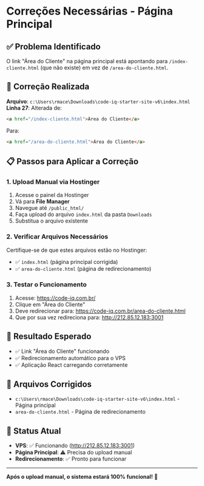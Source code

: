 # Correções Necessárias - Página Principal

## ✅ Problema Identificado
O link "Área do Cliente" na página principal está apontando para `/index-cliente.html` (que não existe) em vez de `/area-do-cliente.html`.

## 🔧 Correção Realizada
**Arquivo**: `c:\Users\rmace\Downloads\code-iq-starter-site-v6\index.html`
**Linha 27**: Alterada de:
```html
<a href="/index-cliente.html">Área do Cliente</a>
```
Para:
```html
<a href="/area-do-cliente.html">Área do Cliente</a>
```

## 📋 Passos para Aplicar a Correção

### 1. Upload Manual via Hostinger
1. Acesse o painel da Hostinger
2. Vá para **File Manager**
3. Navegue até `/public_html/`
4. Faça upload do arquivo `index.html` da pasta `Downloads`
5. Substitua o arquivo existente

### 2. Verificar Arquivos Necessários
Certifique-se de que estes arquivos estão no Hostinger:
- ✅ `index.html` (página principal corrigida)
- ✅ `area-do-cliente.html` (página de redirecionamento)

### 3. Testar o Funcionamento
1. Acesse: https://code-iq.com.br/
2. Clique em "Área do Cliente"
3. Deve redirecionar para: https://code-iq.com.br/area-do-cliente.html
4. Que por sua vez redireciona para: http://212.85.12.183:3001

## 🎯 Resultado Esperado
- ✅ Link "Área do Cliente" funcionando
- ✅ Redirecionamento automático para o VPS
- ✅ Aplicação React carregando corretamente

## 📁 Arquivos Corrigidos
- `c:\Users\rmace\Downloads\code-iq-starter-site-v6\index.html` - Página principal
- `area-do-cliente.html` - Página de redirecionamento

## 🚀 Status Atual
- **VPS**: ✅ Funcionando (http://212.85.12.183:3001)
- **Página Principal**: ⚠️ Precisa do upload manual
- **Redirecionamento**: ✅ Pronto para funcionar

---

**Após o upload manual, o sistema estará 100% funcional!** 🎉
